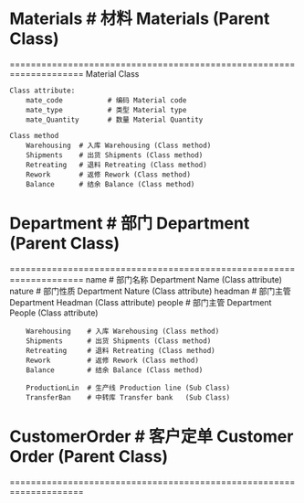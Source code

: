 # Materials  # 材料 Materials             (Parent Class)
====================================================================
Material Class

	Class attribute:
		mate_code 			# 编码 Material code
		mate_type 			# 类型 Material type
		mate_Quantity		# 数量 Material Quantity

	Class method
		Warehousing  # 入库 Warehousing (Class method)
		Shipments    # 出货 Shipments (Class method)
		Retreating   # 退料 Retreating (Class method)
		Rework       # 返修 Rework (Class method)
		Balance      # 结余 Balance (Class method)


# Department  # 部门 Department           (Parent Class)
====================================================================
		name           # 部门名称  Department Name    (Class attribute)
		nature         # 部门性质  Department Nature  (Class attribute)
		headman        # 部门主管  Department Headman (Class attribute)
		people         # 部门主管  Department People  (Class attribute)

		Warehousing    # 入库 Warehousing (Class method)
		Shipments      # 出货 Shipments (Class method)
		Retreating     # 退料 Retreating (Class method)
		Rework         # 返修 Rework (Class method)
		Balance        # 结余 Balance (Class method)

		ProductionLin  # 生产线 Production line (Sub Class)
		TransferBan    # 中转库 Transfer bank   (Sub Class)

# CustomerOrder  # 客户定单 Customer Order (Parent Class)
====================================================================

